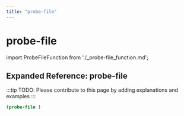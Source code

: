 ```yaml
---
title: "probe-file"
---
```


# probe-file

import ProbeFileFunction from './_probe-file_function.md';

<ProbeFileFunction />

## Expanded Reference: probe-file

:::tip
TODO: Please contribute to this page by adding explanations and examples
:::

```lisp
(probe-file )
```
